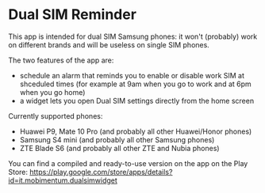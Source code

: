 Dual SIM Reminder
=================

This app is intended for dual SIM Samsung phones: it won't (probably) work on different brands and will be useless on single SIM phones.

The two features of the app are:
- schedule an alarm that reminds you to enable or disable work SIM at shceduled times (for example at 9am when you go to work and at 6pm when you go home)
- a widget lets you open Dual SIM settings directly from the home screen

Currently supported phones:
- Huawei P9, Mate 10 Pro (and probably all other Huawei/Honor phones)
- Samsung S4 mini (and probably all other Samsung phones)
- ZTE Blade S6 (and probably all other ZTE and Nubia phones)

You can find a compiled and ready-to-use version on the app on the Play Store: https://play.google.com/store/apps/details?id=it.mobimentum.dualsimwidget

